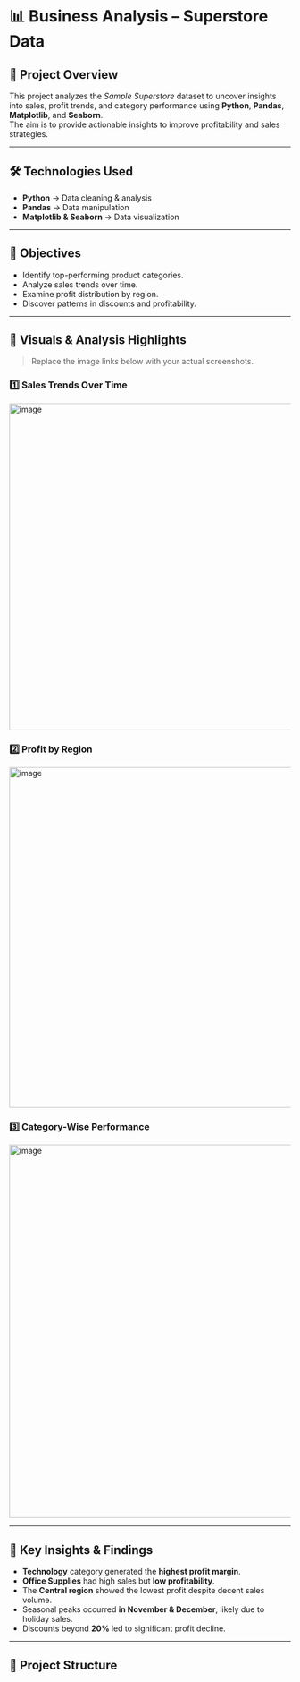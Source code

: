 # 📊 Business Analysis – Superstore Data

## 📌 Project Overview
This project analyzes the *Sample Superstore* dataset to uncover insights into sales, profit trends, and category performance using **Python**, **Pandas**, **Matplotlib**, and **Seaborn**.  
The aim is to provide actionable insights to improve profitability and sales strategies.

---

## 🛠 Technologies Used
- **Python** → Data cleaning & analysis  
- **Pandas** → Data manipulation  
- **Matplotlib & Seaborn** → Data visualization  

---

## 🎯 Objectives
- Identify top-performing product categories.
- Analyze sales trends over time.
- Examine profit distribution by region.
- Discover patterns in discounts and profitability.

---

## 📸 Visuals & Analysis Highlights  
> Replace the image links below with your actual screenshots.

### 1️⃣ Sales Trends Over Time
<img width="1382" height="584" alt="image" src="https://github.com/user-attachments/assets/2be17764-2e3d-46d2-ae9f-e9560f71121b" />


### 2️⃣ Profit by Region
<img width="1002" height="609" alt="image" src="https://github.com/user-attachments/assets/f2043645-ff01-45fd-b98d-3a369062f06b" />


### 3️⃣ Category-Wise Performance
<img width="1372" height="667" alt="image" src="https://github.com/user-attachments/assets/864c0575-f654-4878-9206-dba611dcf3fd" />

---

## 📝 Key Insights & Findings
- **Technology** category generated the **highest profit margin**.
- **Office Supplies** had high sales but **low profitability**.
- The **Central region** showed the lowest profit despite decent sales volume.
- Seasonal peaks occurred **in November & December**, likely due to holiday sales.
- Discounts beyond **20%** led to significant profit decline.

---

## 📂 Project Structure

